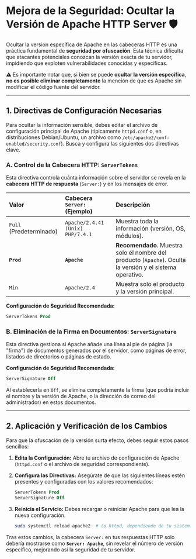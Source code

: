 
# Mejora de la Seguridad: Ocultar la Versión de Apache HTTP Server 🛡️

Ocultar la versión específica de Apache en las cabeceras HTTP es una práctica fundamental de **seguridad por ofuscación**. Esta técnica dificulta que atacantes potenciales conozcan la versión exacta de tu servidor, impidiendo que exploten vulnerabilidades conocidas y específicas.

⚠️ Es importante notar que, si bien se puede **ocultar la versión específica**, **no es posible eliminar completamente** la mención de que es Apache sin modificar el código fuente del servidor.

---

## 1\. Directivas de Configuración Necesarias

Para ocultar la información sensible, debes editar el archivo de configuración principal de Apache (típicamente `httpd.conf` o, en distribuciones Debian/Ubuntu, un archivo como `/etc/apache2/conf-enabled/security.conf`). Busca y configura las siguientes dos directivas clave.

### A. Control de la Cabecera HTTP: `ServerTokens`

Esta directiva controla cuánta información sobre el servidor se revela en la **cabecera HTTP de respuesta** (`Server:`) y en los mensajes de error.

| Valor | Cabecera `Server:` (Ejemplo) | Descripción |
| :--- | :--- | :--- |
| `Full` (Predeterminado) | `Apache/2.4.41 (Unix) PHP/7.4.1` | Muestra toda la información (versión, OS, módulos). |
| **`Prod`** | **`Apache`** | **Recomendado.** Muestra solo el nombre del producto (`Apache`). Oculta la versión y el sistema operativo. |
| `Min` | `Apache/2.4` | Muestra solo el producto y la versión principal. |

**Configuración de Seguridad Recomendada:**

```apache
ServerTokens Prod
```

### B. Eliminación de la Firma en Documentos: `ServerSignature`

Esta directiva gestiona si Apache añade una línea al pie de página (la "firma") de documentos generados por el servidor, como páginas de error, listados de directorios o páginas de estado.

**Configuración de Seguridad Recomendada:**

```apache
ServerSignature Off
```

Al establecerla en `Off`, se elimina completamente la firma (que podría incluir el nombre y la versión de Apache, o la dirección de correo del administrador) en estos documentos.

-----

## 2\. Aplicación y Verificación de los Cambios

Para que la ofuscación de la versión surta efecto, debes seguir estos pasos sencillos:

1.  **Edita la Configuración:** Abre tu archivo de configuración de Apache (`httpd.conf` o el archivo de seguridad correspondiente).

2.  **Configura las Directivas:** Asegúrate de que las siguientes líneas estén presentes y configuradas con los valores recomendados:

    ```apache
    ServerTokens Prod
    ServerSignature Off
    ```

3.  **Reinicia el Servicio:** Debes recargar o reiniciar Apache para que lea la nueva configuración.

    ```bash
    sudo systemctl reload apache2  # (o httpd, dependiendo de tu sistema operativo)
    ```

Tras estos cambios, la cabecera `Server:` en tus respuestas HTTP solo debería mostrarse como **`Server: Apache`**, sin revelar el número de versión específico, mejorando así la seguridad de tu servidor.